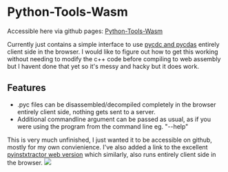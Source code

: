 # Python-Tools-Wasm

Accessible here via github pages: [Python-Tools-Wasm](https://vilaristorms.github.io/Python-Tools-Wasm)

Currently just contains a simple interface to use [pycdc and pycdas](https://github.com/zrax/pycdc/) entirely client side in the browser. 
I would like to figure out how to get this working without needing to modify the c++ code before compiling to web assembly but I havent done that yet so it's messy and hacky but it does work.

## Features
- .pyc files can be disassembled/decompiled completely in the browser entirely client side, nothing gets sent to a server.
- Additional commandline argument can be passed as usual, as if you were using the program from the command line eg. "--help"

This is very much unfinished, I just wanted it to be accessible on github, mostly for my own convienience. I've also added a link to the excellent [pyinstxtractor web version](https://pyinstxtractor-web.netlify.app/) which similarly, also runs entirely client side in the browser.
<img src="https://vilaristorms.github.io/Python-Tools-Wasm/thumbnail.png">
